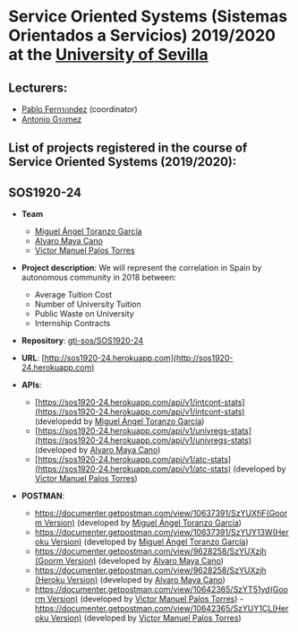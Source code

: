 Service Oriented Systems (Sistemas Orientados a Servicios) 2019/2020 at the [University of Sevilla](https://www.us.es)
====================

Lecturers:
--
 - [Pablo Fernรกndez](https://github.com/pafmon) (coordinator)
 - [Antonio Gรกmez](https://github.com/antgamdia)
 

List of projects registered in the course of **Service Oriented Systems** (2019/2020):
--

## SOS1920-24

- **Team**
  - [Miguel Ángel Toranzo García](https://github.com/Nerk1)
  - [Alvaro Maya Cano](https://github.com/AlvaroMaya)
  - [Victor Manuel Palos Torres](https://github.com/vicpaltor)
- **Project description**: We will represent the correlation in Spain by autonomous community in 2018 between:
	- Average Tuition Cost
	- Number of University Tuition
	- Public Waste on University
	- Internship Contracts
	
- **Repository**: [gti-sos/SOS1920-24](https://github.com/gti-sos/SOS1920-24)
- **URL**: [http://sos1920-24.herokuapp.com](http://sos1920-24.herokuapp.com)
-  **APIs**:
    - [https://sos1920-24.herokuapp.com/api/v1/intcont-stats](https://sos1920-24.herokuapp.com/api/v1/intcont-stats) (developedd by [Miguel Ángel Toranzo García](https://github.com/Nerk1))
    - [https://sos1920-24.herokuapp.com/api/v1/univregs-stats](https://sos1920-24.herokuapp.com/api/v1/univregs-stats) (developed by [Alvaro Maya Cano](https://github.com/AlvaroMaya))
    - [https://sos1920-24.herokuapp.com/api/v1/atc-stats](https://sos1920-24.herokuapp.com/api/v1/atc-stats) (developed by [Victor Manuel Palos Torres](https://github.com/vicpaltor))

-  **POSTMAN**:
    - [https://documenter.getpostman.com/view/10637391/SzYUXfiF(Goorm Version)](https://documenter.getpostman.com/view/10637391/SzYUXfiF) (developed by [Miguel Ángel Toranzo García](https://github.com/Nerk1))
	- [https://documenter.getpostman.com/view/10637391/SzYUY13W(Heroku Version)](https://sos1920-24.herokuapp.com/api/v1/intcont-stats) (developed by [Miguel Ángel Toranzo García](https://github.com/Nerk1))
    - [https://documenter.getpostman.com/view/9628258/SzYUXzjh (Goorm Version)](https://sos1920-24.herokuapp.com/api/v1/my-awesome-resource-2/docs) (developed by [Alvaro Maya Cano](https://github.com/AlvaroMaya))
	 - [https://documenter.getpostman.com/view/9628258/SzYUXzjh (Heroku Version)](https://sos1920-24.herokuapp.com/api/v1/my-awesome-resource-2/docs) (developed by [Alvaro Maya Cano](https://github.com/AlvaroMaya))
    - [https://documenter.getpostman.com/view/10642365/SzYT51yd(Goorm Version)](https://documenter.getpostman.com/view/10642365/SzYT51yd) (developed by [Victor Manuel Palos Torres](https://github.com/vicpaltor))
	-[https://documenter.getpostman.com/view/10642365/SzYUY1CL(Heroku Version)](https://documenter.getpostman.com/view/10642365/SzYUY1CL) (developed by [Victor Manuel Palos Torres](https://github.com/vicpaltor))
